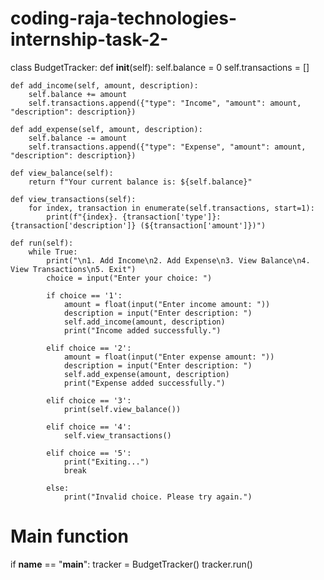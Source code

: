# coding-raja-technologies-internship-task-2-
class BudgetTracker:
    def __init__(self):
        self.balance = 0
        self.transactions = []

    def add_income(self, amount, description):
        self.balance += amount
        self.transactions.append({"type": "Income", "amount": amount, "description": description})

    def add_expense(self, amount, description):
        self.balance -= amount
        self.transactions.append({"type": "Expense", "amount": amount, "description": description})

    def view_balance(self):
        return f"Your current balance is: ${self.balance}"

    def view_transactions(self):
        for index, transaction in enumerate(self.transactions, start=1):
            print(f"{index}. {transaction['type']}: {transaction['description']} (${transaction['amount']})")

    def run(self):
        while True:
            print("\n1. Add Income\n2. Add Expense\n3. View Balance\n4. View Transactions\n5. Exit")
            choice = input("Enter your choice: ")

            if choice == '1':
                amount = float(input("Enter income amount: "))
                description = input("Enter description: ")
                self.add_income(amount, description)
                print("Income added successfully.")

            elif choice == '2':
                amount = float(input("Enter expense amount: "))
                description = input("Enter description: ")
                self.add_expense(amount, description)
                print("Expense added successfully.")

            elif choice == '3':
                print(self.view_balance())

            elif choice == '4':
                self.view_transactions()

            elif choice == '5':
                print("Exiting...")
                break

            else:
                print("Invalid choice. Please try again.")


# Main function
if __name__ == "__main__":
    tracker = BudgetTracker()
    tracker.run()
